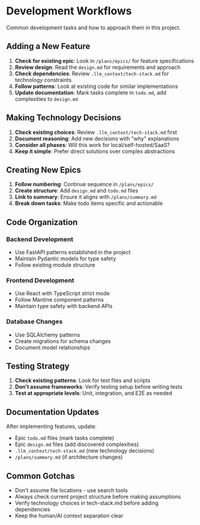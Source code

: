 # Development Workflows

Common development tasks and how to approach them in this project.

## Adding a New Feature

1. **Check for existing epic**: Look in `/plans/epics/` for feature specifications
2. **Review design**: Read the `design.md` for requirements and approach
3. **Check dependencies**: Review `.llm_context/tech-stack.md` for technology constraints
4. **Follow patterns**: Look at existing code for similar implementations
5. **Update documentation**: Mark tasks complete in `todo.md`, add complexities to `design.md`

## Making Technology Decisions

1. **Check existing choices**: Review `.llm_context/tech-stack.md` first
2. **Document reasoning**: Add new decisions with "why" explanations
3. **Consider all phases**: Will this work for local/self-hosted/SaaS?
4. **Keep it simple**: Prefer direct solutions over complex abstractions

## Creating New Epics

1. **Follow numbering**: Continue sequence in `/plans/epics/`
2. **Create structure**: Add `design.md` and `todo.md` files
3. **Link to summary**: Ensure it aligns with `/plans/summary.md`
4. **Break down tasks**: Make todo items specific and actionable

## Code Organization

### Backend Development
- Use FastAPI patterns established in the project
- Maintain Pydantic models for type safety
- Follow existing module structure

### Frontend Development  
- Use React with TypeScript strict mode
- Follow Mantine component patterns
- Maintain type safety with backend APIs

### Database Changes
- Use SQLAlchemy patterns
- Create migrations for schema changes
- Document model relationships

## Testing Strategy

1. **Check existing patterns**: Look for test files and scripts
2. **Don't assume frameworks**: Verify testing setup before writing tests
3. **Test at appropriate levels**: Unit, integration, and E2E as needed

## Documentation Updates

After implementing features, update:
- Epic `todo.md` files (mark tasks complete)
- Epic `design.md` files (add discovered complexities)
- `.llm_context/tech-stack.md` (new technology decisions)
- `/plans/summary.md` (if architecture changes)

## Common Gotchas

- Don't assume file locations - use search tools
- Always check current project structure before making assumptions
- Verify technology choices in tech-stack.md before adding dependencies
- Keep the human/AI context separation clear
